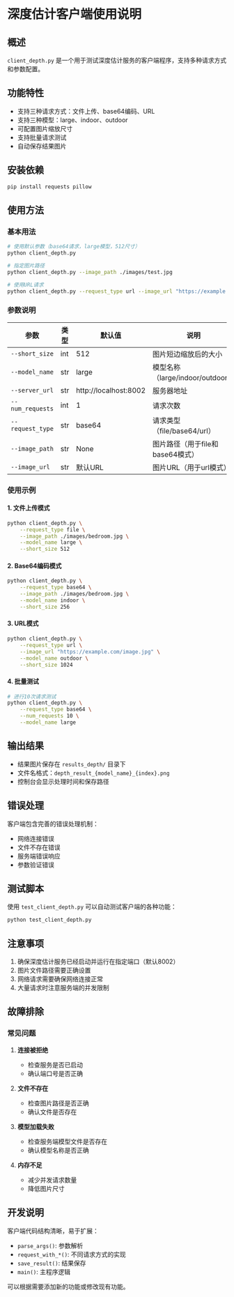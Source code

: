 # 深度估计客户端使用说明

## 概述

`client_depth.py` 是一个用于测试深度估计服务的客户端程序，支持多种请求方式和参数配置。

## 功能特性

- 支持三种请求方式：文件上传、base64编码、URL
- 支持三种模型：large、indoor、outdoor
- 可配置图片缩放尺寸
- 支持批量请求测试
- 自动保存结果图片

## 安装依赖

```bash
pip install requests pillow
```

## 使用方法

### 基本用法

```bash
# 使用默认参数（base64请求，large模型，512尺寸）
python client_depth.py

# 指定图片路径
python client_depth.py --image_path ./images/test.jpg

# 使用URL请求
python client_depth.py --request_type url --image_url "https://example.com/image.jpg"
```

### 参数说明

| 参数 | 类型 | 默认值 | 说明 |
|------|------|--------|------|
| `--short_size` | int | 512 | 图片短边缩放后的大小 |
| `--model_name` | str | large | 模型名称（large/indoor/outdoor） |
| `--server_url` | str | http://localhost:8002 | 服务器地址 |
| `--num_requests` | int | 1 | 请求次数 |
| `--request_type` | str | base64 | 请求类型（file/base64/url） |
| `--image_path` | str | None | 图片路径（用于file和base64模式） |
| `--image_url` | str | 默认URL | 图片URL（用于url模式） |

### 使用示例

#### 1. 文件上传模式

```bash
python client_depth.py \
    --request_type file \
    --image_path ./images/bedroom.jpg \
    --model_name large \
    --short_size 512
```

#### 2. Base64编码模式

```bash
python client_depth.py \
    --request_type base64 \
    --image_path ./images/bedroom.jpg \
    --model_name indoor \
    --short_size 256
```

#### 3. URL模式

```bash
python client_depth.py \
    --request_type url \
    --image_url "https://example.com/image.jpg" \
    --model_name outdoor \
    --short_size 1024
```

#### 4. 批量测试

```bash
# 进行10次请求测试
python client_depth.py \
    --request_type base64 \
    --num_requests 10 \
    --model_name large
```

## 输出结果

- 结果图片保存在 `results_depth/` 目录下
- 文件名格式：`depth_result_{model_name}_{index}.png`
- 控制台会显示处理时间和保存路径

## 错误处理

客户端包含完善的错误处理机制：

- 网络连接错误
- 文件不存在错误
- 服务端错误响应
- 参数验证错误

## 测试脚本

使用 `test_client_depth.py` 可以自动测试客户端的各种功能：

```bash
python test_client_depth.py
```

## 注意事项

1. 确保深度估计服务已经启动并运行在指定端口（默认8002）
2. 图片文件路径需要正确设置
3. 网络请求需要确保网络连接正常
4. 大量请求时注意服务端的并发限制

## 故障排除

### 常见问题

1. **连接被拒绝**
   - 检查服务是否已启动
   - 确认端口号是否正确

2. **文件不存在**
   - 检查图片路径是否正确
   - 确认文件是否存在

3. **模型加载失败**
   - 检查服务端模型文件是否存在
   - 确认模型名称是否正确

4. **内存不足**
   - 减少并发请求数量
   - 降低图片尺寸

## 开发说明

客户端代码结构清晰，易于扩展：

- `parse_args()`: 参数解析
- `request_with_*()`: 不同请求方式的实现
- `save_result()`: 结果保存
- `main()`: 主程序逻辑

可以根据需要添加新的功能或修改现有功能。 